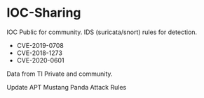 # IOC-Sharing
IOC Public for community.
IDS (suricata/snort) rules for detection.
- CVE-2019-0708
- CVE-2018-1273
- CVE-2020-0601

Data from TI Private and community.

Update APT Mustang Panda Attack Rules
